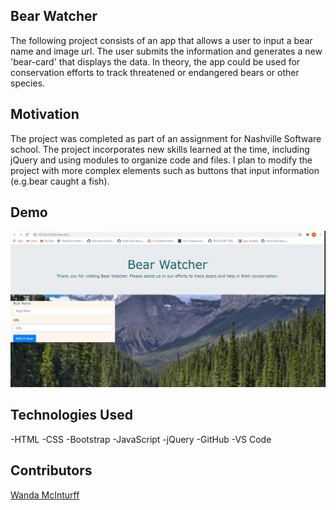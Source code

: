 ## Bear Watcher
The following project consists of an app that allows a user to input a bear name and image url. The user submits the information and generates a new 'bear-card' that displays the data. In theory, the app could be used for conservation efforts to track threatened or endangered bears or other species. 

## Motivation
The project was completed as part of an assignment for Nashville Software school. The project incorporates new skills learned at the time, including jQuery and using modules to organize code and files. I plan to modify the project with more complex elements such as buttons that input information (e.g.bear caught a fish).

## Demo
![Bear Watcher](demo/bearwatch.gif)

## Technologies Used
-HTML
-CSS
-Bootstrap
-JavaScript
-jQuery 
-GitHub
-VS Code

## Contributors
[Wanda McInturff](https://github.com/wmmcinturff)
